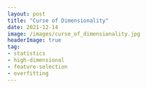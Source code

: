 ```yaml
---
layout: post
title: "Curse of Dimensionality"
date: 2021-12-14
image: /images/curse_of_dimensionality.jpg
headerImage: true
tag: 
- statistics
- high-dimensional
- feature-selection
- overfitting
---
```


